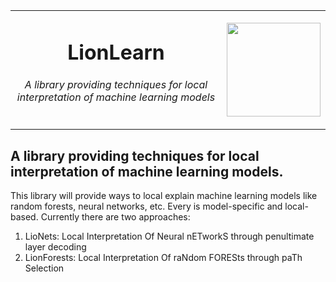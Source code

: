 <table align="center">
    <tr>
        <td align="center"><p><h1>LionLearn</h1><h6>A library providing techniques for local interpretation of machine learning models</h6></p></td>
        <td> <img src="https://github.com/iamollas/LionLearn/blob/master/lionLearnLogo.png" width="150"  height="150">   </td>
    </tr>
</table>

## A library providing techniques for local interpretation of machine learning models.

This library will provide ways to local explain machine learning models like random forests, 
neural networks, etc. Every is model-specific and local-based. Currently there are two approaches:

1. LioNets: Local Interpretation Of Neural nETworkS through penultimate layer decoding
2. LionForests: Local Interpretation Of raNdom FORESts through paTh Selection

